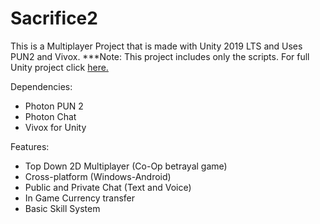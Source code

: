 # Sacrifice2
 This is a Multiplayer Project that is made with Unity 2019 LTS and Uses PUN2 and Vivox.
 ***Note: This project includes only the scripts. For full Unity project click [here.](https://drive.google.com/file/d/1svF1TCuOzcbM11D2iBzBflKWHKOmeUQZ/view?usp=share_link)

Dependencies:
- Photon PUN 2
- Photon Chat
- Vivox for Unity

Features:
- Top Down 2D Multiplayer (Co-Op betrayal game)
- Cross-platform (Windows-Android)
- Public and Private Chat (Text and Voice)
- In Game Currency transfer
- Basic Skill System
